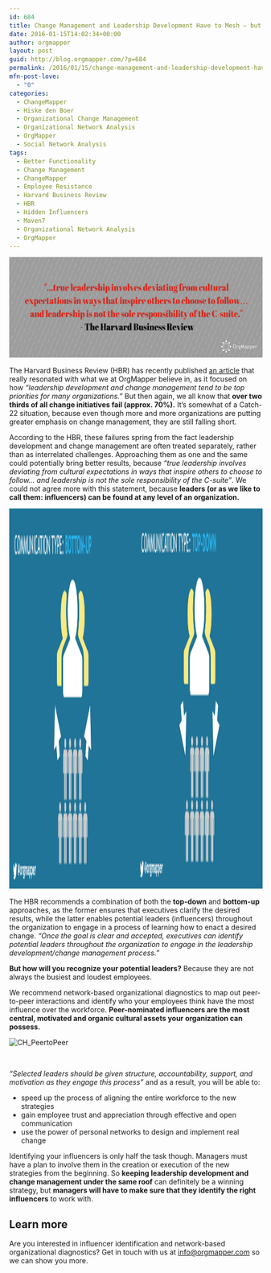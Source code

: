 ```yaml
---
id: 684
title: Change Management and Leadership Development Have to Mesh – but who will drive it all?
date: 2016-01-15T14:02:34+00:00
author: orgmapper
layout: post
guid: http://blog.orgmapper.com/?p=684
permalink: /2016/01/15/change-management-and-leadership-development-have-to-mesh-but-who-will-drive-it-all/
mfn-post-love:
  - "0"
categories:
  - ChangeMapper
  - Hiske den Boer
  - Organizational Change Management
  - Organizational Network Analysis
  - OrgMapper
  - Social Network Analysis
tags:
  - Better Functionality
  - Change Management
  - ChangeMapper
  - Employee Resistance
  - Harvard Business Review
  - HBR
  - Hidden Influencers
  - Maven7
  - Organizational Network Analysis
  - OrgMapper
---
```

<img class=" size-full wp-image-692 aligncenter" src="/images/2016/01/anks-for-subscribing-1.png" alt="anks for Subscribing! (1)" width="600" height="200" />

The Harvard Business Review (HBR) has recently published <a href="https://hbr.org/2016/01/change-management-and-leadership-development-have-to-mesh" target="_blank" rel="noopener noreferrer">an article</a> that really resonated with what we at OrgMapper believe in, as it focused on how _&#8220;leadership development and change management tend to be top priorities for many organizations.&#8221;_ But then again, we all know that **over two thirds of all change initiatives fail (approx. 70%).** It&#8217;s somewhat of a Catch-22 situation, because even though more and more organizations are putting greater emphasis on change management, they are still falling short.

According to the HBR, these failures spring from the fact leadership development and change management are often treated separately, rather than as interrelated challenges. Approaching them as one and the same could potentially bring better results, because _&#8220;true leadership involves deviating from cultural expectations in ways that inspire others to choose to follow… and leadership is not the sole responsibility of the C-suite&#8221;_. We could not agree more with this statement, because **leaders (or as we like to call them: influencers) can be found at any level of an organization.**

<img class="alignnone size-full wp-image-757" src="/images/2016/01/cm_both.png" alt="CM_Both" width="2724" height="756" />

The HBR recommends a combination of both the **top-down** and **bottom-up** approaches, as the former ensures that executives clarify the desired results, while the latter enables potential leaders (influencers) throughout the organization to engage in a process of learning how to enact a desired change. _&#8220;Once the goal is clear and accepted, executives can identify potential leaders throughout the organization to engage in the leadership development/change management process.&#8221;_

**But how will you recognize your potential leaders?** Because they are not always the busiest and loudest employees.

We recommend network-based organizational diagnostics to map out peer-to-peer interactions and identify who your employees think have the most influence over the workforce. **Peer-nominated influencers are the most central, motivated and organic cultural assets your organization can possess.**

<img class="alignnone size-medium wp-image-758" src="http://orgmapper.com/wp-content/uploads/2016/01/ch_peertopeer.png?w=300" alt="CH_PeertoPeer" width="300" height="169" />

&nbsp;

_&#8220;Selected leaders should be given structure, accountability, support, and motivation as they engage this process&#8221;_ and as a result, you will be able to:

  * speed up the process of aligning the entire workforce to the new strategies
  * gain employee trust and appreciation through effective and open communication
  * use the power of personal networks to design and implement real change

Identifying your influencers is only half the task though. Managers must have a plan to involve them in the creation or execution of the new strategies from the beginning. So **keeping leadership development and change management under the same roof** can definitely be a winning strategy, but **managers will have to make sure that they identify the right influencers** to work with.

## Learn more

Are you interested in influencer identification and network-based organizational diagnostics? Get in touch with us at <info@orgmapper.com> so we can show you more.